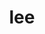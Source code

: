 ---
category: 3-letters
denotation: null
name: lee
reference_link: https://www.etymonline.com/word/lee
root_language: null
root_name: null
title: lee
type: free
word_sums:
- respelling: lee
  sum: 'Lee + '
---